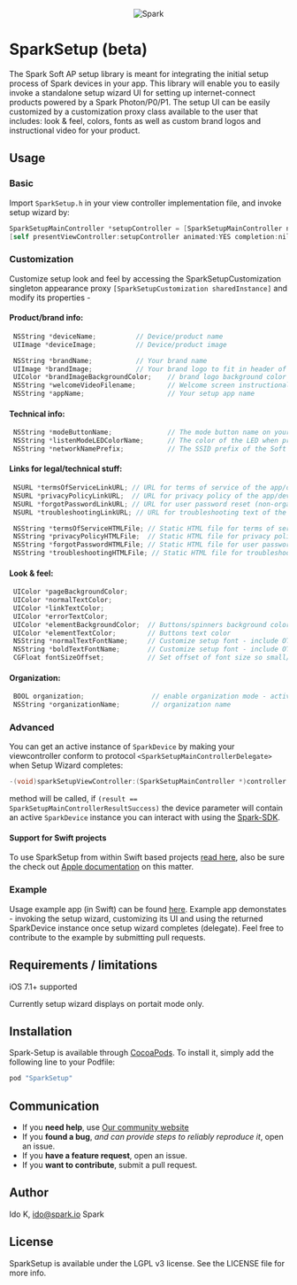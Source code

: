 <p align="center" >
<img src="https://s3.amazonaws.com/spark-website/spark.png" alt="Spark" title="Spark">
</p>

# SparkSetup (beta)
The Spark Soft AP setup library is meant for integrating the initial setup process of Spark devices in your app.
This library will enable you to easily invoke a standalone setup wizard UI for setting up internet-connect products
powered by a Spark Photon/P0/P1. The setup UI can be easily customized by a customization proxy class available to the user
that includes: look & feel, colors, fonts as well as custom brand logos and instructional video for your product.

<!---
[![CI Status](http://img.shields.io/travis/spark/SparkSetup.svg?style=flat)](https://travis-ci.org/spark/SparkSetup)
[![Version](https://img.shields.io/cocoapods/v/Spark-Setup.svg?style=flat)](http://cocoapods.org/pods/SparkSetup)
[![License](https://img.shields.io/cocoapods/l/Spark-Setup.svg?style=flat)](http://cocoapods.org/pods/SparkSetup)
[![Platform](https://img.shields.io/cocoapods/p/Spark-Setup.svg?style=flat)](http://cocoapods.org/pods/SparkSetup)
-->

## Usage

### Basic
Import `SparkSetup.h` in your view controller implementation file, and invoke setup wizard by:
```Objective-C
SparkSetupMainController *setupController = [SparkSetupMainController new];
[self presentViewController:setupController animated:YES completion:nil];
```

### Customization

Customize setup look and feel by accessing the SparkSetupCustomization singleton appearance proxy `[SparkSetupCustomization sharedInstance]`
and modify its properties -

#### Product/brand info:
```Objective-C
 NSString *deviceName;          // Device/product name 
 UIImage *deviceImage;          // Device/product image

 NSString *brandName;           // Your brand name
 UIImage *brandImage;           // Your brand logo to fit in header of setup wizard screens
 UIColor *brandImageBackgroundColor;    // brand logo background color
 NSString *welcomeVideoFilename;        // Welcome screen instructional video
 NSString *appName;                     // Your setup app name
```

#### Technical info:
```Objective-C
 NSString *modeButtonName;              // The mode button name on your product
 NSString *listenModeLEDColorName;      // The color of the LED when product is in listen mode
 NSString *networkNamePrefix;           // The SSID prefix of the Soft AP Wi-Fi network of your product while in listen mode
```

#### Links for legal/technical stuff:
```Objective-C
 NSURL *termsOfServiceLinkURL; // URL for terms of service of the app/device usage
 NSURL *privacyPolicyLinkURL;  // URL for privacy policy of the app/device usage
 NSURL *forgotPasswordLinkURL; // URL for user password reset (non-organization setup app only)
 NSURL *troubleshootingLinkURL; // URL for troubleshooting text of the app/device usage

 NSString *termsOfServiceHTMLFile; // Static HTML file for terms of service of the app/device usage
 NSString *privacyPolicyHTMLFile;  // Static HTML file for privacy policy of the app/device usage
 NSString *forgotPasswordHTMLFile; // Static HTML file for user password reset (non-organization setup app only)
 NSString *troubleshootingHTMLFile; // Static HTML file for troubleshooting text of the app/device usage
```

#### Look & feel:
```Objective-C
 UIColor *pageBackgroundColor;
 UIColor *normalTextColor;
 UIColor *linkTextColor;
 UIColor *errorTextColor;
 UIColor *elementBackgroundColor;  // Buttons/spinners background color
 UIColor *elementTextColor;        // Buttons text color
 NSString *normalTextFontName;     // Customize setup font - include OTF/TTF file in project
 NSString *boldTextFontName;       // Customize setup font - include OTF/TTF file in project
 CGFloat fontSizeOffset;           // Set offset of font size so small/big fonts can be fine-adjusted
```

#### Organization:
```Objective-C
 BOOL organization;                 // enable organization mode - activation codes, other organizational APIs
 NSString *organizationName;        // organization name
```

### Advanced

You can get an active instance of `SparkDevice` by making your viewcontroller conform to protocol `<SparkSetupMainControllerDelegate>` when Setup Wizard completes:
```Objective-C
-(void)sparkSetupViewController:(SparkSetupMainController *)controller didFinishWithResult:(SparkSetupMainControllerResult)result device:(SparkDevice *)device;
```
method will be called, if `(result == SparkSetupMainControllerResultSuccess)` the device parameter will contain an active `SparkDevice` instance you can interact with
using the [Spark-SDK](https://cocoapods.org/pods/Spark-SDK).

#### Support for Swift projects
To use SparkSetup from within Swift based projects [read here](http://swiftalicio.us/2014/11/using-cocoapods-from-swift/), 
also be sure the check out [Apple documentation](https://developer.apple.com/library/ios/documentation/Swift/Conceptual/BuildingCocoaApps/InteractingWithObjective-CAPIs.html) on this matter.

### Example
Usage example app (in Swift) can be found [here](https://www.github.com/spark/spark-setup-ios-example/). Example app demonstates - invoking the setup wizard, customizing its UI and using the returned SparkDevice instance once 
setup wizard completes (delegate). Feel free to contribute to the example by submitting pull requests.

## Requirements / limitations

iOS 7.1+ supported

Currently setup wizard displays on portait mode only.

## Installation

Spark-Setup is available through [CocoaPods](http://cocoapods.org). To install
it, simply add the following line to your Podfile:

```ruby
pod "SparkSetup"
```

## Communication

- If you **need help**, use [Our community website](http://community.spark.io)
- If you **found a bug**, _and can provide steps to reliably reproduce it_, open an issue.
- If you **have a feature request**, open an issue.
- If you **want to contribute**, submit a pull request.


## Author

Ido K, ido@spark.io
Spark

## License

SparkSetup is available under the LGPL v3 license. See the LICENSE file for more info.

